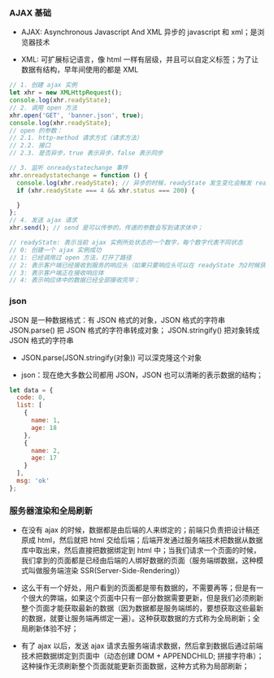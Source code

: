 ### AJAX 基础

+ AJAX: Asynchronous Javascript And XML 异步的 javascript 和 xml；是浏览器技术

+ XML: 可扩展标记语言，像 html 一样有层级，并且可以自定义标签；为了让数据有结构，早年间使用的都是 XML

```javascript
// 1. 创建 ajax 实例
let xhr = new XMLHttpRequest();
console.log(xhr.readyState);
// 2. 调用 open 方法
xhr.open('GET', 'banner.json', true);
console.log(xhr.readyState);
// open 的参数：
// 2.1. http-method 请求方式（请求方法）
// 2.2. 接口
// 2.3. 是否异步，true 表示异步，false 表示同步

// 3. 监听 onreadystatechange 事件
xhr.onreadystatechange = function () {
  console.log(xhr.readyState); // 异步的时候，readyState 发生变化会触发 readystatechange 事件；所以从1变到2会触发一次，从2变到3触发一次，从3变到4会触发一次，于我们而言只有等于4的那一次才有意义；
  if (xhr.readyState === 4 && xhr.status === 200) {

  }
};
// 4. 发送 ajax 请求
xhr.send(); // send 是可以传参的，传递的参数会写到请求体中；

// readyState: 表示当前 ajax 实例所处状态的一个数字，每个数字代表不同状态
// 0: 创建一个 ajax 实例成功
// 1: 已经调用过 open 方法，打开了路径
// 2: 表示客户端已经接收到服务的响应头（如果只要响应头可以在 readyState 为2时候获取就行）
// 3: 表示客户端正在接收响应体
// 4: 表示响应体中的数据已经全部接收完毕；
```

### json

JSON 是一种数据格式：有 JSON 格式的对象，JSON 格式的字符串
JSON.parse() 把 JSON 格式的字符串转成对象；
JSON.stringify() 把对象转成 JSON 格式的字符串

+ JSON.parse(JSON.stringify(对象)) 可以深克隆这个对象

+ json：现在绝大多数公司都用 JSON，JSON 也可以清晰的表示数据的结构；

```javascript
let data = {
  code: 0,
  list: [
    {
      name: 1,
      age: 18
    },
    {
      name: 2,
      age: 17
    }
  ],
  msg: 'ok'
};
```

### 服务器渲染和全局刷新

+ 在没有 ajax 的时候，数据都是由后端的人来绑定的；前端只负责把设计稿还原成 html，然后就把 html 交给后端；后端开发通过服务端技术把数据从数据库中取出来，然后直接把数据绑定到 html 中；当我们请求一个页面的时候，我们拿到的页面都是已经由后端的人绑好数据的页面（服务端绑数据，这种模式叫做服务端渲染 SSR(Server-Side-Rendering)）

+ 这么干有一个好处，用户看到的页面都是带有数据的，不需要再等；但是有一个很大的弊端，如果这个页面中只有一部分数据需要更新，但是我们必须刷新整个页面才能获取最新的数据（因为数据都是服务端绑的，要想获取这些最新的数据，就要让服务端再绑定一遍）。这种获取数据的方式称为全局刷新；全局刷新体验不好；

+ 有了 ajax 以后，发送 ajax 请求去服务端请求数据，然后拿到数据后通过前端技术把数据绑定到页面中（动态创建 DOM + APPENDCHILD; 拼接字符串）；这种操作无须刷新整个页面就能更新页面数据，这种方式称为局部刷新；